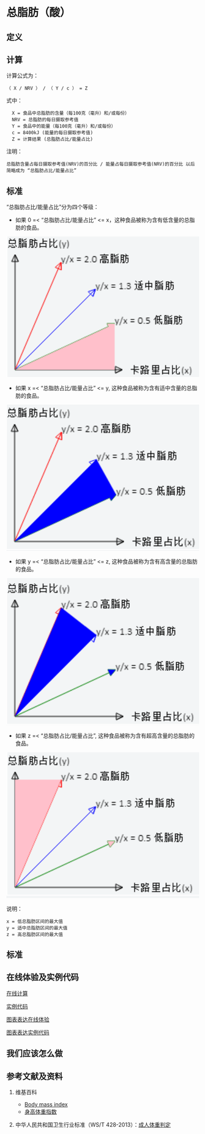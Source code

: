 # 总脂肪（酸）

## 定义

## 计算

计算公式为： 

	（ X / NRV ） / （ Y / c ） = Z

式中： 

	  X = 食品中总脂肪的含量（每100克（毫升）和/或每份）	  
      NRV = 总脂肪的每日摄取参考值
	  Y = 食品中的能量（每100克（毫升）和/或每份）
	  c = 8400kJ (能量的每日摄取参考值)
	  Z = 计算结果 (总脂肪占比/能量占比)

注明：

	总脂肪含量占每日摄取参考值(NRV)的百分比 / 能量占每日摄取参考值(NRV)的百分比 以后简略成为 “总脂肪占比/能量占比”	

## 标准

“总脂肪占比/能量占比”分为四个等级：

- 如果 0 =< “总脂肪占比/能量占比” <= x，这种食品被称为含有低含量的总脂肪的食品。

![食品的算法](/images/食品的分析算法/总脂肪（酸）/食品的分析算法-算法-低脂肪区间.png)

- 如果 x =< “总脂肪占比/能量占比” <= y, 这种食品被称为含有适中含量的总脂肪的食品。

![食品的算法](/images/食品的分析算法/总脂肪（酸）/食品的分析算法-算法-适中脂肪区间.png)

- 如果 y =< “总脂肪占比/能量占比” <= z, 这种食品被称为含有高含量的总脂肪的食品。

![食品的算法](/images/食品的分析算法/总脂肪（酸）/食品的分析算法-算法-高脂肪区间.png)

- 如果 z =< “总脂肪占比/能量占比”, 这种食品被称为含有超高含量的总脂肪的食品。

![食品的算法](/images/食品的分析算法/总脂肪（酸）/食品的分析算法-算法-超高脂肪区间.png)

说明：

	x = 低总脂肪区间的最大值
	y = 适中总脂肪区间的最大值
	z = 高总脂肪区间的最大值


## 标准

## 在线体验及实例代码

[在线计算](https://jsfiddle.net/quanbinn/efupwz9m/)

[实例代码](https://github.com/quanbinn/Basic-Health-Knowledge-We-Need-To-Learn/tree/master/code/%E9%A3%9F%E5%93%81%E7%9A%84%E5%88%86%E6%9E%90%E7%AE%97%E6%B3%95/%E6%80%BB%E8%84%82%E8%82%AA%EF%BC%88%E9%85%B8%EF%BC%89)

[图表表达在线体验](https://jsfiddle.net/quanbinn/1pzgnLbv/)

[图表表达实例代码](https://github.com/quanbinn/Basic-Health-Knowledge-We-Need-To-Learn/tree/master/code/%E9%99%84%E5%BD%95-%E5%9B%BE%E8%A1%A8%E8%A1%A8%E8%BE%BE/%E9%A3%9F%E5%93%81%E7%9A%84%E5%88%86%E6%9E%90%E7%AE%97%E6%B3%95/%E6%80%BB%E8%84%82%E8%82%AA%EF%BC%88%E9%85%B8%EF%BC%89)

## 我们应该怎么做

## 参考文献及资料

1. 维基百科
	- [Body mass index](https://en.wikipedia.org/wiki/Body_mass_index)
	- [身高体重指数](https://zh.wikipedia.org/wiki/%E8%BA%AB%E9%AB%98%E9%AB%94%E9%87%8D%E6%8C%87%E6%95%B8)

2. 中华人民共和国卫生行业标准（WS/T 428-2013）：[成人体重判定](http://www.moh.gov.cn/ewebeditor/uploadfile/2013/08/20130808135715967.pdf)

